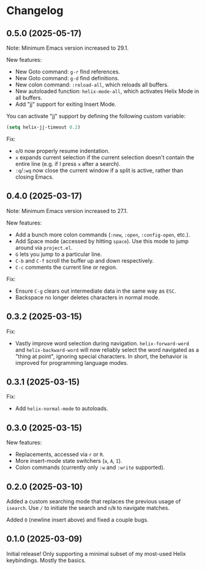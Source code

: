 # Changelog

## 0.5.0 (2025-05-17)

Note: Minimum Emacs version increased to 29.1.

New features:

- New Goto command: `g-r` find references.
- New Goto command: `g-d` find definitions.
- New colon command: `:reload-all`, which reloads all buffers.
- New autoloaded function: `helix-mode-all`, which activates Helix
  Mode in all buffers.
- Add "jj" support for exiting Insert Mode.

You can activate "jj" support by defining the following custom
variable:

```lisp
(setq helix-jj-timeout 0.2)
```

Fix:

- `o`/`O` now properly resume indentation.
- `x` expands current selection if the current selection doesn't
  contain the entire line (e.g. if I press `x` after a search).
- `:q`/`:wq` now close the current window if a split is active, rather
  than closing Emacs.

## 0.4.0 (2025-03-17)

Note: Minimum Emacs version increased to 27.1.

New features:

- Add a bunch more colon commands (`:new`, `:open`, `:config-open`, etc.).
- Add Space mode (accessed by hitting `space`). Use this mode to jump
  around via `project.el`.
- `G` lets you jump to a particular line.
- `C-b` and `C-f` scroll the buffer up and down respectively.
- `C-c` comments the current line or region.

Fix:

- Ensure `C-g` clears out intermediate data in the same way as `ESC`.
- Backspace no longer deletes characters in normal mode.

## 0.3.2 (2025-03-15)

Fix:

- Vastly improve word selection during
  navigation. `helix-forward-word` and `helix-backward-word` will now
  reliably select the word navigated as a "thing at point", ignoring
  special characters. In short, the behavior is improved for
  programming language modes.

## 0.3.1 (2025-03-15)

Fix:

- Add `helix-normal-mode` to autoloads.

## 0.3.0 (2025-03-15)

New features:

- Replacements, accessed via `r` or `R`.
- More insert-mode state switchers (`a`, `A`, `I`).
- Colon commands (currently only `:w` and `:write` supported).

## 0.2.0 (2025-03-10)

Added a custom searching mode that replaces the previous usage of
`isearch`. Use `/` to initiate the search and `n`/`N` to navigate
matches.

Added `O` (newline insert above) and fixed a couple bugs.

## 0.1.0 (2025-03-09)

Initial release! Only supporting a minimal subset of my most-used
Helix keybindings. Mostly the basics.
